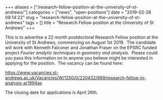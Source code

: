 +++
aliases = ["/research-fellow-position-at-the-university-of-st-andrews/"]
categories = ["news", "open-positions"]
date = "2019-02-28 09:14:22"
slug = "research-fellow-position-at-the-university-of-st-andrews"
tags = []
title = "Research Fellow position at the University of St Andrews"
+++

This is to advertise a 22 month postdoctoral Research Fellow position at
the University of St Andrews, commencing on August 1st 2019.  The
candidate will work with Kenneth Falconer and Jonathan Fraser on the
EPSRC funded project *Fourier analytic techniques in geometry and
analysis*.  Please could you pass this information on to anyone you
believe might be interested in applying for the position.  The vacancy
can be found here:

<https://www.vacancies.st-andrews.ac.uk/Vacancies/W/1250/0/220432/889/research-fellow-in-analysis-ar1994as>

The closing date for applications is April 26th.
